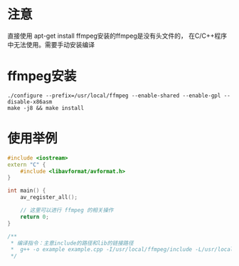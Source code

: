 # 注意

直接使用 apt-get install ffmpeg安装的ffmpeg是没有头文件的， 在C/C++程序中无法使用。需要手动安装编译

# ffmpeg安装

```
./configure --prefix=/usr/local/ffmpeg --enable-shared --enable-gpl --disable-x86asm
make -j8 && make install
```

# 使用举例

```cpp
#include <iostream>
extern "C" {
    #include <libavformat/avformat.h>
}

int main() {
    av_register_all();

    // 这里可以进行 ffmpeg 的相关操作
    return 0;
}

/**
 * 编译指令：主意include的路径和lib的链接路径
 *  g++ -o example example.cpp -I/usr/local/ffmpeg/include -L/usr/local/ffmpeg/lib -lavformat -lavcodec -lavutil
 */
```

